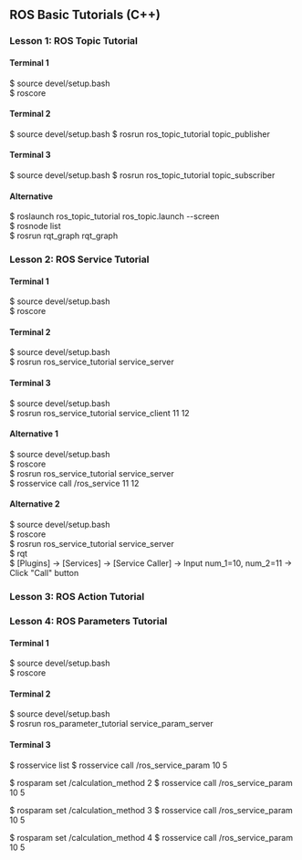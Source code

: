 ## ROS Basic Tutorials (C++)

### Lesson 1: ROS Topic Tutorial

#### Terminal 1
$ source devel/setup.bash  
$ roscore  

#### Terminal 2
$ source devel/setup.bash
$ rosrun ros_topic_tutorial topic_publisher  

#### Terminal 3
$ source devel/setup.bash
$ rosrun ros_topic_tutorial topic_subscriber  

#### Alternative
$ roslaunch ros_topic_tutorial ros_topic.launch --screen  
$ rosnode list  
$ rosrun rqt_graph rqt_graph  


### Lesson 2: ROS Service Tutorial

#### Terminal 1
$ source devel/setup.bash  
$ roscore  

#### Terminal 2
$ source devel/setup.bash  
$ rosrun ros_service_tutorial service_server

#### Terminal 3
$ source devel/setup.bash  
$ rosrun ros_service_tutorial service_client 11 12  

#### Alternative 1
$ source devel/setup.bash  
$ roscore  
$ rosrun ros_service_tutorial service_server  
$ rosservice call /ros_service 11 12  
 
#### Alternative 2
$ source devel/setup.bash  
$ roscore  
$ rosrun ros_service_tutorial service_server  
$ rqt  
$ [Plugins] -> [Services] -> [Service Caller] -> Input num_1=10, num_2=11 -> Click "Call" button

### Lesson 3: ROS Action Tutorial




### Lesson 4: ROS Parameters Tutorial

#### Terminal 1
$ source devel/setup.bash  
$ roscore

#### Terminal 2
$ source devel/setup.bash  
$ rosrun ros_parameter_tutorial service_param_server

#### Terminal 3

$ rosservice list
$ rosservice call /ros_service_param 10 5

$ rosparam set /calculation_method 2
$ rosservice call /ros_service_param 10 5

$ rosparam set /calculation_method 3
$ rosservice call /ros_service_param 10 5

$ rosparam set /calculation_method 4
$ rosservice call /ros_service_param 10 5





























